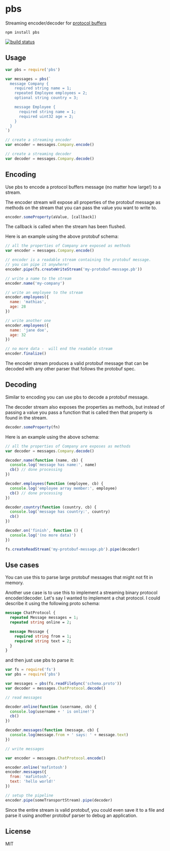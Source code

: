# pbs

Streaming encoder/decoder for [protocol buffers](https://developers.google.com/protocol-buffers/)

```
npm install pbs
```

[![build status](http://img.shields.io/travis/mafintosh/pbs.svg?style=flat)](http://travis-ci.org/mafintosh/pbs)

## Usage

``` js
var pbs = require('pbs')

var messages = pbs(`
  message Company {
    required string name = 1;
    repeated Employee employees = 2;
    optional string country = 3;

    message Employee {
      required string name = 1;
      required uint32 age = 2;
    }
  }
`)

// create a streaming encoder
var encoder = messages.Company.encode()

// create a streaming decoder
var decoder = messages.Company.decode()
```

## Encoding

Use pbs to encode a protocol buffers message (no matter how large!) to a stream.

The encoder stream will expose all properties of the protobuf message as methods on the
stream that you can pass the value you want to write to.

``` js
encoder.someProperty(aValue, [callback])
```

The callback is called when the stream has been flushed.

Here is an example using the above protobuf schema:

``` js
// all the properties of Company are exposed as methods
var encoder = messages.Company.encode()

// encoder is a readable stream containing the protobuf message.
// you can pipe it anywhere!
encoder.pipe(fs.createWriteStream('my-protobuf-message.pb'))

// write a name to the stream
encoder.name('my-company')

// write an employee to the stream
encoder.employees({
  name: 'mathias',
  age: 28
})

// write another one
encoder.employees({
  name: 'jane doe',
  age: 32
})

// no more data -  will end the readable stream
encoder.finalize()
```

The encoder stream produces a valid protobuf message that can be decoded with any
other parser that follows the protobuf spec.

## Decoding

Similar to encoding you can use pbs to decode a protobuf message.

The decoder stream also exposes the properties as methods, but instead of passing a value
you pass a function that is called then that property is found in the stream.

``` js
decoder.someProperty(fn)
```

Here is an example using the above schema:

``` js
// all the properties of Company are exposes as methods
var decoder = messages.Company.decode()

decoder.name(function (name, cb) {
  console.log('message has name:', name)
  cb() // done processing
})

decoder.employees(function (employee, cb) {
  console.log('employee array member:', employee)
  cb() // done processing
})

decoder.country(function (country, cb) {
  console.log('message has country:', country)
  cb()
})

decoder.on('finish', function () {
  console.log('(no more data)')
})

fs.createReadStream('my-protobuf-message.pb').pipe(decoder)
```

## Use cases

You can use this to parse large protobuf messages that might not fit in memory.

Another use case is to use this to implement a streaming binary protocol encoder/decoder.
Let's say I wanted to implement a chat protocol. I could describe it using the following proto schema:

```proto
message ChatProtocol {
  repeated Message messages = 1;
  repeated string online = 2;

  message Message {
    required string from = 1;
    required string text = 2;
  }
}
```

and then just use pbs to parse it:

``` js
var fs = require('fs')
var pbs = require('pbs')

var messages = pbs(fs.readFileSync('schema.proto'))
var decoder = messages.ChatProtocol.decode()

// read messages

decoder.online(function (username, cb) {
  console.log(username + ' is online!')
  cb()
})

decoder.messages(function (message, cb) {
  console.log(message.from + ' says: ' + message.text)
})

// write messages

var encoder = messages.ChatProtocol.encode()

encoder.online('mafintosh')
encoder.messages({
  from: 'mafintosh',
  text: 'hello world!'
})

// setup the pipeline
encoder.pipe(someTransportStream).pipe(decoder)
```

Since the entire stream is valid protobuf, you could even save it to a file
and parse it using another protobuf parser to debug an application.

## License

MIT
